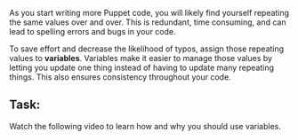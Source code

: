 As you start writing more Puppet code, you will likely find yourself repeating the same values over and over. This is redundant, time consuming, and can lead to spelling errors and bugs in your code.

To save effort and decrease the likelihood of typos, assign those repeating values to **variables**. Variables make it easier to manage those values by letting you update one thing instead of having to update many repeating things. This also ensures consistency throughout your code.

## Task:
Watch the following video to learn how and why you should use variables.

<script src="https://fast.wistia.com/embed/medias/yv1ai5j8h1.jsonp" async></script><script src="https://fast.wistia.com/assets/external/E-v1.js" async></script><div class="wistia_responsive_padding" style="padding:56.25% 0 0 0;position:relative;"><div class="wistia_responsive_wrapper" style="height:100%;left:0;position:absolute;top:0;width:100%;"><div class="wistia_embed wistia_async_yv1ai5j8h1 seo=false videoFoam=true" style="height:100%;width:100%">&nbsp;</div></div></div>
